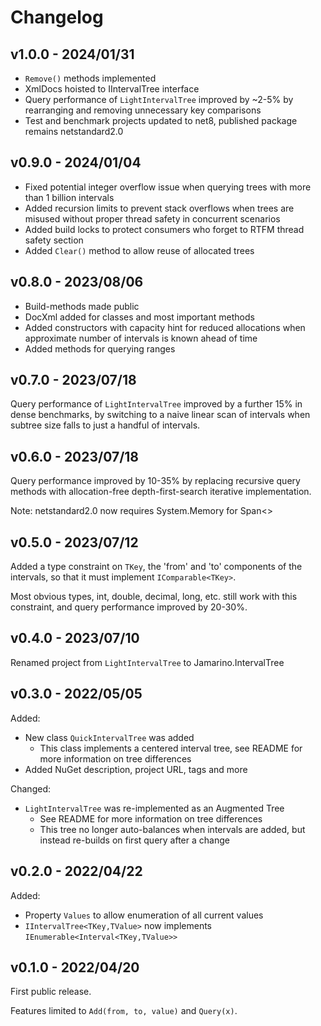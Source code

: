 # Changelog

## v1.0.0 - 2024/01/31

* `Remove()` methods implemented
* XmlDocs hoisted to IIntervalTree interface
* Query performance of `LightIntervalTree` improved by ~2-5% by rearranging and removing unnecessary key comparisons
* Test and benchmark projects updated to net8, published package remains netstandard2.0

## v0.9.0 - 2024/01/04

* Fixed potential integer overflow issue when querying trees with more than 1 billion intervals
* Added recursion limits to prevent stack overflows when trees are misused without proper thread safety in concurrent scenarios
* Added build locks to protect consumers who forget to RTFM thread safety section
* Added `Clear()` method to allow reuse of allocated trees

## v0.8.0 - 2023/08/06

* Build-methods made public
* DocXml added for classes and most important methods
* Added constructors with capacity hint for reduced allocations when approximate number of intervals is known ahead of time
* Added methods for querying ranges

## v0.7.0 - 2023/07/18

Query performance of `LightIntervalTree` improved by a further 15% in dense benchmarks, by switching to a naive linear scan of intervals when subtree size falls to just a handful of intervals.

## v0.6.0 - 2023/07/18

Query performance improved by 10-35% by replacing recursive query methods with allocation-free depth-first-search iterative implementation.

Note: netstandard2.0 now requires System.Memory for Span<>

## v0.5.0 - 2023/07/12

Added a type constraint on `TKey`, the 'from' and 'to' components of the intervals, so that it must implement `IComparable<TKey>`.

Most obvious types, int, double, decimal, long, etc. still work with this constraint, and query performance improved by 20-30%.

## v0.4.0 - 2023/07/10

Renamed project from `LightIntervalTree` to Jamarino.IntervalTree

## v0.3.0 - 2022/05/05

Added:
* New class `QuickIntervalTree` was added
    * This class implements a centered interval tree, see README for more information on tree differences
* Added NuGet description, project URL, tags and more

Changed:
* `LightIntervalTree` was re-implemented as an Augmented Tree
    * See README for more information on tree differences
    * This tree no longer auto-balances when intervals are added, but instead re-builds on first query after a change

## v0.2.0 - 2022/04/22

Added:
* Property `Values` to allow enumeration of all current values
* `IIntervalTree<TKey,TValue>` now implements `IEnumerable<Interval<TKey,TValue>>`

## v0.1.0 - 2022/04/20

First public release.

Features limited to `Add(from, to, value)` and `Query(x)`.